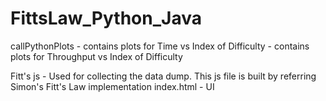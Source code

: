 # FittsLaw_Python_Java

callPythonPlots - contains plots for Time vs Index of Difficulty
                - contains plots for Throughput vs Index of Difficulty
                
Fitt's js - Used for collecting the data dump. This js file is built by referring Simon's Fitt's Law implementation
index.html - UI
